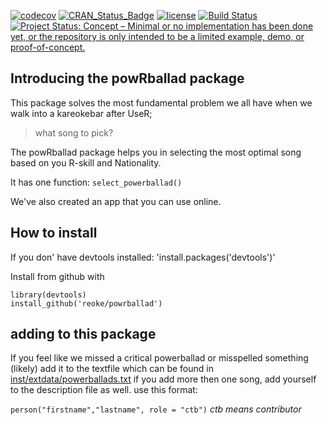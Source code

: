 
[![codecov](https://codecov.io/gh/Raoke/powrballad/branch/master/graph/badge.svg)](https://codecov.io/gh/Reoke/powrballad) [![CRAN\_Status\_Badge](http://www.r-pkg.org/badges/version/powRballad)](https://cran.r-project.org/package=powRballad) [![license](https://img.shields.io/github/license/mashape/apistatus.svg)](http://choosealicense.com/licenses/mit/) [![Build Status](https://travis-ci.org/Raoke/powrballad.svg?branch=master)](https://travis-ci.org/Reoke/powrballad) [![Project Status: Concept – Minimal or no implementation has been done yet, or the repository is only intended to be a limited example, demo, or proof-of-concept.](http://www.repostatus.org/badges/latest/concept.svg)](http://www.repostatus.org/#concept)

Introducing the powRballad package
----------------------------------

This package solves the most fundamental problem we all have when we walk into a kareokebar after UseR;

> what song to pick?

The powRballad package helps you in selecting the most optimal song based on you R-skill and Nationality.

It has one function: `select_powerballad()`

We've also created an app that you can use online.

How to install
--------------

If you don' have devtools installed: 'install.packages('devtools')'

Install from github with

    library(devtools)
    install_github('reoke/powrballad')

adding to this package
----------------------

If you feel like we missed a critical powerballad or misspelled something (likely) add it to the textfile which can be found in [inst/extdata/powerballads.txt](inst/extdata/powerballads.txt) if you add more then one song, add yourself to the description file as well. use this format:

`person("firstname","lastname", role = "ctb")` *ctb means contributor*

